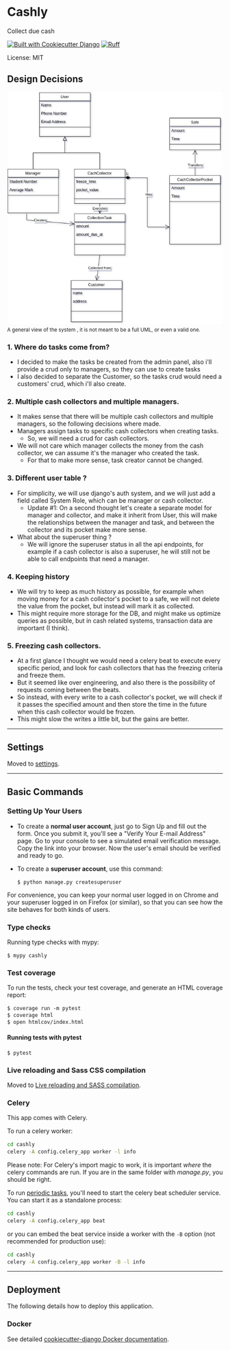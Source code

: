 # Cashly

Collect due cash

[![Built with Cookiecutter Django](https://img.shields.io/badge/built%20with-Cookiecutter%20Django-ff69b4.svg?logo=cookiecutter)](https://github.com/cookiecutter/cookiecutter-django/)
[![Ruff](https://img.shields.io/endpoint?url=https://raw.githubusercontent.com/astral-sh/ruff/main/assets/badge/v2.json)](https://github.com/astral-sh/ruff)

License: MIT

## Design Decisions
![cashly.jpg](docs%2Fcashly.jpg)  
<small>A general view of the system , it is not meant to be a full UML, or even a valid one.</small>

### 1. Where do tasks come from?
- I decided to make the tasks be created from the admin panel, also i'll provide a crud only to managers, so they can use to create tasks
- I also decided to separate the Customer, so the tasks crud would need a customers' crud, which i'll also create.

### 2. Multiple cash collectors and multiple managers. 
- It makes sense that there will be multiple cash collectors and multiple managers, so the following decisions where made.
- Managers assign tasks to specific cash collectors when creating tasks.
  - So, we will need a crud for cash collectors.
- We will not care which manager collects the money from the cash collector, we can assume it's the manager who created the task.
  - For that to make more sense, task creator cannot be changed.

### 3. Different user table ?
- For simplicity, we will use django's auth system, and we will just add a field called System Role, which can be manager or cash collector.
  - Update #1: On a second thought let's create a separate model for manager and collector, and make it inherit from User, this will make the relationships between the manager and task, and between the collector and its pocket make more sense.
- What about the superuser thing ? 
  - We will ignore the superuser status in all the api endpoints, for example if a cash collector is also a superuser, he will still not be able to call endpoints that need a manager.

### 4. Keeping history
- We will try to keep as much history as possible, for example when moving money for a cash collector's pocket to a safe, we will not delete the value from the pocket, but instead will mark it as collected.
- This might require more storage for the DB, and might make us optimize queries as possible, but in cash related systems, transaction data are important (I think).

### 5. Freezing cash collectors.
- At a first glance I thought we would need a celery beat to execute every specific period, and look for cash collectors that has the freezing criteria and freeze them.
- But it seemed like over engineering, and also there is the possibility of requests coming between the beats.
- So instead, with every write to a cash collector's pocket, we will check if it passes the specified amount and then store the time in the future when this cash collector would be frozen.
- This might slow the writes a little bit, but the gains are better.

---
## Settings

Moved to [settings](http://cookiecutter-django.readthedocs.io/en/latest/settings.html).

---
## Basic Commands

### Setting Up Your Users

- To create a **normal user account**, just go to Sign Up and fill out the form. Once you submit it, you'll see a "Verify Your E-mail Address" page. Go to your console to see a simulated email verification message. Copy the link into your browser. Now the user's email should be verified and ready to go.

- To create a **superuser account**, use this command:

      $ python manage.py createsuperuser

For convenience, you can keep your normal user logged in on Chrome and your superuser logged in on Firefox (or similar), so that you can see how the site behaves for both kinds of users.

### Type checks

Running type checks with mypy:

    $ mypy cashly

### Test coverage

To run the tests, check your test coverage, and generate an HTML coverage report:

    $ coverage run -m pytest
    $ coverage html
    $ open htmlcov/index.html

#### Running tests with pytest

    $ pytest

### Live reloading and Sass CSS compilation

Moved to [Live reloading and SASS compilation](https://cookiecutter-django.readthedocs.io/en/latest/developing-locally.html#sass-compilation-live-reloading).

### Celery

This app comes with Celery.

To run a celery worker:

```bash
cd cashly
celery -A config.celery_app worker -l info
```

Please note: For Celery's import magic to work, it is important _where_ the celery commands are run. If you are in the same folder with _manage.py_, you should be right.

To run [periodic tasks](https://docs.celeryq.dev/en/stable/userguide/periodic-tasks.html), you'll need to start the celery beat scheduler service. You can start it as a standalone process:

```bash
cd cashly
celery -A config.celery_app beat
```

or you can embed the beat service inside a worker with the `-B` option (not recommended for production use):

```bash
cd cashly
celery -A config.celery_app worker -B -l info
```

---
## Deployment

The following details how to deploy this application.

### Docker

See detailed [cookiecutter-django Docker documentation](http://cookiecutter-django.readthedocs.io/en/latest/deployment-with-docker.html).
